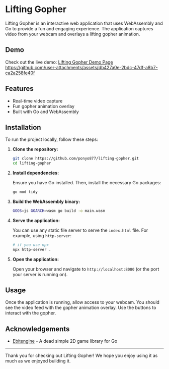 # Lifting Gopher

Lifting Gopher is an interactive web application that uses WebAssembly and Go to provide a fun and engaging experience. The application captures video from your webcam and overlays a lifting gopher animation.

## Demo
Check out the live demo: [Lifting Gopher Demo Page](https://lifting-gopher.pages.dev)
https://github.com/user-attachments/assets/db427a0e-2bdc-47df-a8b7-ca2a258fe40f

## Features

- Real-time video capture
- Fun gopher animation overlay
- Built with Go and WebAssembly

## Installation

To run the project locally, follow these steps:

1. **Clone the repository:**

    ```sh
    git clone https://github.com/ponyo877/lifting-gopher.git
    cd lifting-gopher
    ```

2. **Install dependencies:**

    Ensure you have Go installed. Then, install the necessary Go packages:

    ```sh
    go mod tidy
    ```

3. **Build the WebAssembly binary:**

    ```sh
    GOOS=js GOARCH=wasm go build -o main.wasm
    ```

4. **Serve the application:**

    You can use any static file server to serve the `index.html` file. For example, using `http-server`:

    ```sh
    # if you use npx
    npx http-server .
    ```

5. **Open the application:**

    Open your browser and navigate to `http://localhost:8080` (or the port your server is running on).

## Usage

Once the application is running, allow access to your webcam. You should see the video feed with the gopher animation overlay. Use the buttons to interact with the gopher.


## Acknowledgements

- [Ebitengine](https://github.com/hajimehoshi/ebiten) - A dead simple 2D game library for Go

---

Thank you for checking out Lifting Gopher! We hope you enjoy using it as much as we enjoyed building it.
